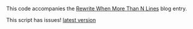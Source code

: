 This code accompanies the
[Rewrite When More Than N Lines](https://www.extrema.is/blog/2021/04/11/rewrite-when-more-than-n-lines)
blog entry.

This script has issues!
[latest version](../2021-04-15-bash-escaping-issue-part-3)
